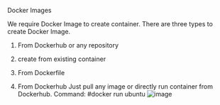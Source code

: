 Docker Images

We require Docker Image to create container. There are three types to create Docker Image.
1. From Dockerhub or any repository
2. create from existing container
3. From Dockerfile

1. From Dockerhub
   Just pull any image or directly run container from Dockerhub.
   Command:
   #docker run ubuntu
   ![image](https://github.com/Khushang49/Docker/assets/95266353/3d9ab321-6005-4bd0-9e54-2d520c5b2a83)

